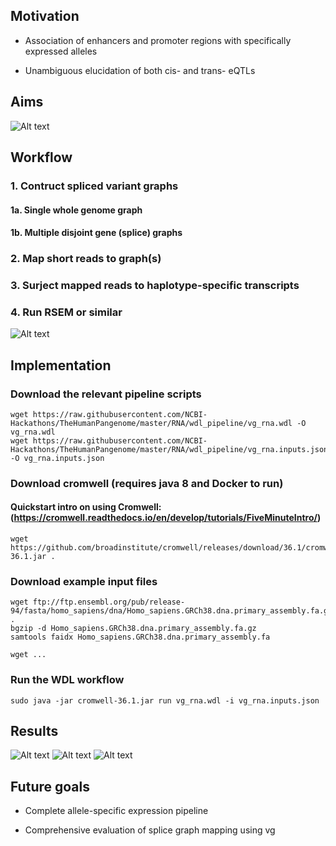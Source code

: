 ## Motivation

* Association of enhancers and promoter regions with specifically expressed alleles

* Unambiguous elucidation of both cis- and trans- eQTLs


## Aims

![Alt text](https://github.com/NCBI-Hackathons/TheHumanPangenome/blob/master/RNA/RNA_project_day3_aims.jpg)



## Workflow

### 1. Contruct spliced variant graphs

#### 1a. Single whole genome graph

#### 1b. Multiple disjoint gene (splice) graphs

### 2. Map short reads to graph(s)

### 3. Surject mapped reads to haplotype-specific transcripts

### 4. Run RSEM or similar

![Alt text](https://github.com/NCBI-Hackathons/TheHumanPangenome/blob/master/RNA/RNA_project_day_3_pipeline.jpg)


## Implementation

### Download the relevant pipeline scripts
```
wget https://raw.githubusercontent.com/NCBI-Hackathons/TheHumanPangenome/master/RNA/wdl_pipeline/vg_rna.wdl -O vg_rna.wdl
wget https://raw.githubusercontent.com/NCBI-Hackathons/TheHumanPangenome/master/RNA/wdl_pipeline/vg_rna.inputs.json -O vg_rna.inputs.json
```

### Download cromwell (requires java 8 and Docker to run)
#### Quickstart intro on using Cromwell: (https://cromwell.readthedocs.io/en/develop/tutorials/FiveMinuteIntro/)
```
wget https://github.com/broadinstitute/cromwell/releases/download/36.1/cromwell-36.1.jar .
```
### Download example input files
```
wget ftp://ftp.ensembl.org/pub/release-94/fasta/homo_sapiens/dna/Homo_sapiens.GRCh38.dna.primary_assembly.fa.gz .
bgzip -d Homo_sapiens.GRCh38.dna.primary_assembly.fa.gz
samtools faidx Homo_sapiens.GRCh38.dna.primary_assembly.fa

wget ...
```
### Run the WDL workflow
```
sudo java -jar cromwell-36.1.jar run vg_rna.wdl -i vg_rna.inputs.json

```

## Results

![Alt text](https://github.com/NCBI-Hackathons/TheHumanPangenome/blob/master/RNA/RNA_project_day3_SMIM11A.jpg)
![Alt text](https://github.com/NCBI-Hackathons/TheHumanPangenome/blob/master/RNA/RNA_project_day3_SMIM11A_var.jpg)
![Alt text](https://github.com/NCBI-Hackathons/TheHumanPangenome/blob/master/RNA/RNA_project_day3_mapstats.jpg)



## Future goals

* Complete allele-specific expression pipeline

* Comprehensive evaluation of splice graph mapping using vg




